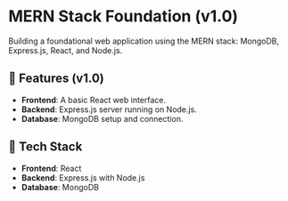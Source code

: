 # MERN Stack Foundation (v1.0)

Building a foundational web application using the MERN stack: MongoDB, Express.js, React, and Node.js.

## 🌟 Features (v1.0)

- **Frontend**: A basic React web interface.
- **Backend**: Express.js server running on Node.js.
- **Database**: MongoDB setup and connection.

## 🔧 Tech Stack

- **Frontend**: React
- **Backend**: Express.js with Node.js
- **Database**: MongoDB


